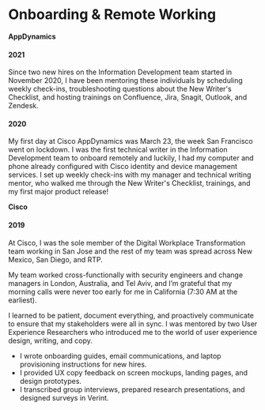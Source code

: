 # Onboarding & Remote Working

**AppDynamics**

#### 2021

Since two new hires on the Information Development team started in November 2020, I have been mentoring these individuals by scheduling weekly check-ins, troubleshooting questions about the New Writer's Checklist, and hosting trainings on Confluence, Jira, Snagit, Outlook, and Zendesk.

#### 2020

My first day at Cisco AppDynamics was March 23, the week San Francisco went on lockdown. I was the first technical writer in the Information Development team to onboard remotely and luckily, I had my computer and phone already configured with Cisco identity and device management services. I set up weekly check-ins with my manager and technical writing mentor, who walked me through the New Writer's Checklist, trainings, and my first major product release!

**Cisco**

#### **2019**

At Cisco, I was the sole member of the Digital Workplace Transformation team working in San Jose and the rest of my team was spread across New Mexico, San Diego, and RTP. 

My team worked cross-functionally with security engineers and change managers in London, Australia, and Tel Aviv, and I’m grateful that my morning calls were never too early for me in California \(7:30 AM at the earliest\). 

I learned to be patient, document everything, and proactively communicate to ensure that my stakeholders were all in sync. I was mentored by two User Experience Researchers who introduced me to the world of user experience design, writing, and copy. 

* I wrote onboarding guides, email communications, and laptop provisioning instructions for new hires. 
* I provided UX copy feedback on screen mockups, landing pages, and design prototypes.
* I transcribed group interviews, prepared research presentations, and designed surveys in Verint.

